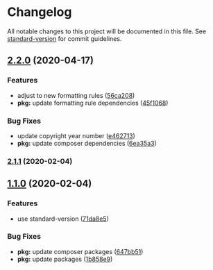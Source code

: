 # Changelog

All notable changes to this project will be documented in this file. See [standard-version](https://github.com/conventional-changelog/standard-version) for commit guidelines.

## [2.2.0](https://github.com/josias-r/wp-plugin-boilerplate/compare/v2.1.1...v2.2.0) (2020-04-17)


### Features

* adjust to new formatting rules ([56ca208](https://github.com/josias-r/wp-plugin-boilerplate/commit/56ca208a41a791316b1f7c8dea4e926ccf3ef605))
* **pkg:** update formatting rule dependencies ([45f1068](https://github.com/josias-r/wp-plugin-boilerplate/commit/45f106897bb6239a2b4013768c9983df9e2a4886))


### Bug Fixes

* update copyright year number ([e462713](https://github.com/josias-r/wp-plugin-boilerplate/commit/e462713c9354e551dcd3fbb1b1fa9e0bd9a3b61b))
* **pkg:** update composer dependencies ([6ea35a3](https://github.com/josias-r/wp-plugin-boilerplate/commit/6ea35a38c5cdb6d787f91ba06e0b38ca5c11e08e))

### [2.1.1](https://github.com/josias-r/wp-plugin-boilerplate/compare/v1.1.0...v2.1.1) (2020-02-04)

## [1.1.0](https://github.com/josias-r/wp-plugin-boilerplate/compare/v2.0.3...v1.1.0) (2020-02-04)


### Features

* use standard-version ([71da8e5](https://github.com/josias-r/wp-plugin-boilerplate/commit/71da8e5f8c5eff28d6f3e6648b21e9f0f86c1661))


### Bug Fixes

* **pkg:** update composer packages ([647bb51](https://github.com/josias-r/wp-plugin-boilerplate/commit/647bb51c43f9ad7421b9ac981e66c1131fc77821))
* **pkg:** update packages ([1b858e9](https://github.com/josias-r/wp-plugin-boilerplate/commit/1b858e97f653faf84d4a707b71acb727fee45d8a))
